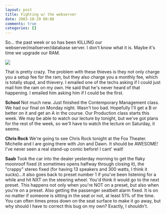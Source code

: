 ```yaml
---
layout: post
title: Fighting w/ the webserver
date: 2003-10-29 09:08
comments: true
categories: []
---
```

So... the past week or so has been KILLING our webserver/mailserver/database server. I don't know what it is. Maybe it's time we upgrade our RAM.

<img src="http://filias.com/stat/img/mem-day.png" border="0">

That is pretty crazy. The problem with these thieves is they not only charge you a setup fee for the ram, but they also charge you a monthly fee, which is totally stupd, and thievery. I emailed one of the techs asking if I could just mail him the ram on my own. He said that he's never heard of that happening. I emailed him asking him if I could be the first.

<b>School</b>
Not much new. Just finished the Contemporary Management class. We had our final on Monday night. Wasn't too bad. Hopefully I'll get a B or better on it and get an A in the course. Our Production class starts this week. We may be able to watch our lecture by tonight, but we've got plans for the rest of the week, so we'll have to watch the lecture on Saturday, it seems.

<b>Chris Rock</b>
We're going to see Chris Rock tonight at the Fox Theater. Michelle and I are going there with Jon and Dawn. It should be AWESOME! I've never seen a real stand-up comic before! I cant' wait!

<b>Saab</b>
Took the car into the dealer yesterday morning to get the flaky moonroof fixed (it sometimes opens halfway through closing it), the "crappy" stereo fixed (for having 13 speakers and 300 watts, I think it sucks)...it also goes back to preset number 1 if you've been listening for a while and hit NXT on the steering wheel. You'd think it would go to the next preset. This happens not only when you're NOT on a preset, but also when you're on a preset. Also getting the passenger seatbelt alarm fixed. It is on no matter if someone is sitting in the seat or not, at least 51% of the time. You can often times press down on the seat surface to make it go away, but why should I have to correct this bug on my own? Exactly, I shouldn't.
